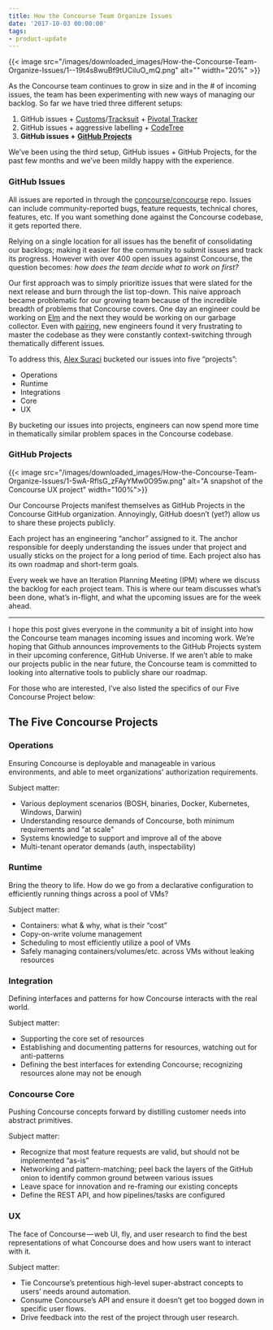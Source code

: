 ```yaml
---
title: How the Concourse Team Organize Issues
date: '2017-10-03 00:00:00'
tags:
- product-update
---
```


{{< image src="/images/downloaded_images/How-the-Concourse-Team-Organize-Issues/1--19t4s8wuBf9tUCiluO_mQ.png" alt="" width="20%" >}}

As the Concourse team continues to grow in size and in the # of incoming issues, the team has been experimenting with new ways of managing our backlog. So far we have tried three different setups:

1. GitHub issues + [Customs](https://github.com/vito/customs)/[Tracksuit](https://github.com/vito/tracksuit) + [Pivotal Tracker](https://www.pivotaltracker.com/)
2. GitHub issues + aggressive labelling + [CodeTree](https://codetree.com/)
3. **GitHub issues +** [**GitHub Projects**](https://github.com/blog/2272-introducing-projects-for-organizations)

We’ve been using the third setup, GitHub issues + GitHub Projects, for the past few months and we’ve been mildly happy with the experience.

### GitHub Issues

All issues are reported in through the [concourse/concourse](https://github.com/concourse/concourse) repo. Issues can include community-reported bugs, feature requests, technical chores, features, etc. If you want something done against the Concourse codebase, it gets reported there.

Relying on a single location for all issues has the benefit of consolidating our backlogs; making it easier for the community to submit issues and track its progress. However with over 400 open issues against Concourse, the question becomes: _how does the team decide what to work on first?_

Our first approach was to simply prioritize issues that were slated for the next release and burn through the list top-down. This naive approach became problematic for our growing team because of the incredible breadth of problems that Concourse covers. One day an engineer could be working on [Elm](http://elm-lang.org/) and the next they would be working on our garbage collector. Even with [pairing](https://en.wikipedia.org/wiki/Extreme_programming), new engineers found it very frustrating to master the codebase as they were constantly context-switching through thematically different issues.

To address this, [Alex Suraci](https://medium.com/u/263a63b2f209) bucketed our issues into five “projects”:

- Operations
- Runtime
- Integrations
- Core
- UX

By bucketing our issues into projects, engineers can now spend more time in thematically similar problem spaces in the Concourse codebase.

### GitHub Projects
{{< image src="/images/downloaded_images/How-the-Concourse-Team-Organize-Issues/1-5wA-RflsG_zFAyYMw0O95w.png" alt="A snapshot of the Concourse UX project" width="100%">}}

Our Concourse Projects manifest themselves as GitHub Projects in the Concourse GitHub organization. Annoyingly, GitHub doesn’t (yet?) allow us to share these projects publicly.

Each project has an engineering “anchor” assigned to it. The anchor responsible for deeply understanding the issues under that project and usually sticks on the project for a long period of time. Each project also has its own roadmap and short-term goals.

Every week we have an Iteration Planning Meeting (IPM) where we discuss the backlog for each project team. This is where our team discusses what’s been done, what’s in-flight, and what the upcoming issues are for the week ahead.

* * *

I hope this post gives everyone in the community a bit of insight into how the Concourse team manages incoming issues and incoming work. We’re hoping that Github announces improvements to the GitHub Projects system in their upcoming conference, GitHub Universe. If we aren’t able to make our projects public in the near future, the Concourse team is committed to looking into alternative tools to publicly share our roadmap.

For those who are interested, I’ve also listed the specifics of our Five Concourse Project below:

## The Five Concourse Projects

### Operations

Ensuring Concourse is deployable and manageable in various environments, and able to meet organizations' authorization requirements.

Subject matter:

- Various deployment scenarios (BOSH, binaries, Docker, Kubernetes, Windows, Darwin)
- Understanding resource demands of Concourse, both minimum requirements and "at scale"
- Systems knowledge to support and improve all of the above
- Multi-tenant operator demands (auth, inspectability)

### Runtime

Bring the theory to life. How do we go from a declarative configuration to efficiently running things across a pool of VMs?

Subject matter:

- Containers: what & why, what is their “cost”
- Copy-on-write volume management
- Scheduling to most efficiently utilize a pool of VMs
- Safely managing containers/volumes/etc. across VMs without leaking resources

### Integration

Defining interfaces and patterns for how Concourse interacts with the real world.

Subject matter:

- Supporting the core set of resources
- Establishing and documenting patterns for resources, watching out for anti-patterns
- Defining the best interfaces for extending Concourse; recognizing resources alone may not be enough

### Concourse Core

Pushing Concourse concepts forward by distilling customer needs into abstract primitives.

Subject matter:

- Recognize that most feature requests are valid, but should not be implemented “as-is”
- Networking and pattern-matching; peel back the layers of the GitHub onion to identify common ground between various issues
- Leave space for innovation and re-framing our existing concepts
- Define the REST API, and how pipelines/tasks are configured

### UX

The face of Concourse — web UI, fly, and user research to find the best representations of what Concourse does and how users want to interact with it.

Subject matter:

- Tie Concourse’s pretentious high-level super-abstract concepts to users’ needs around automation.
- Consume Concourse’s API and ensure it doesn’t get too bogged down in specific user flows.
- Drive feedback into the rest of the project through user research.
